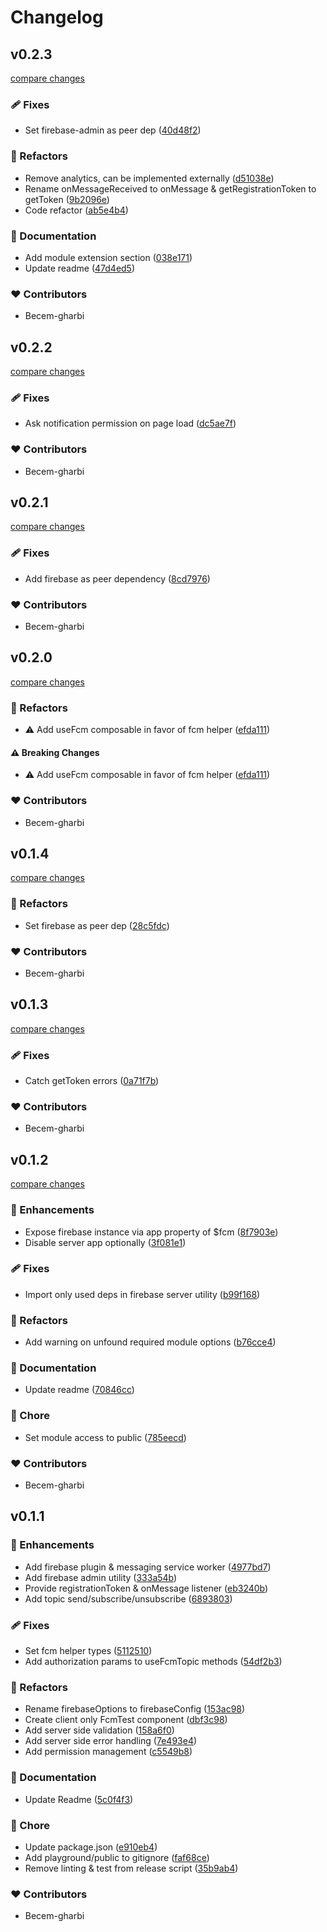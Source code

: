 # Changelog


## v0.2.3

[compare changes](https://github.com/becem-gharbi/nuxt-fcm/compare/v0.2.2...v0.2.3)


### 🩹 Fixes

  - Set firebase-admin as peer dep ([40d48f2](https://github.com/becem-gharbi/nuxt-fcm/commit/40d48f2))

### 💅 Refactors

  - Remove analytics, can be implemented externally ([d51038e](https://github.com/becem-gharbi/nuxt-fcm/commit/d51038e))
  - Rename onMessageReceived to onMessage & getRegistrationToken to getToken ([9b2096e](https://github.com/becem-gharbi/nuxt-fcm/commit/9b2096e))
  - Code refactor ([ab5e4b4](https://github.com/becem-gharbi/nuxt-fcm/commit/ab5e4b4))

### 📖 Documentation

  - Add module extension section ([038e171](https://github.com/becem-gharbi/nuxt-fcm/commit/038e171))
  - Update readme ([47d4ed5](https://github.com/becem-gharbi/nuxt-fcm/commit/47d4ed5))

### ❤️  Contributors

- Becem-gharbi

## v0.2.2

[compare changes](https://github.com/becem-gharbi/nuxt-fcm/compare/v0.2.1...v0.2.2)


### 🩹 Fixes

  - Ask notification permission on page load ([dc5ae7f](https://github.com/becem-gharbi/nuxt-fcm/commit/dc5ae7f))

### ❤️  Contributors

- Becem-gharbi

## v0.2.1

[compare changes](https://github.com/becem-gharbi/nuxt-fcm/compare/v0.2.0...v0.2.1)


### 🩹 Fixes

  - Add firebase as peer dependency ([8cd7976](https://github.com/becem-gharbi/nuxt-fcm/commit/8cd7976))

### ❤️  Contributors

- Becem-gharbi

## v0.2.0

[compare changes](https://github.com/becem-gharbi/nuxt-fcm/compare/v0.1.4...v0.2.0)


### 💅 Refactors

  - ⚠️  Add useFcm composable in favor of fcm helper ([efda111](https://github.com/becem-gharbi/nuxt-fcm/commit/efda111))

#### ⚠️  Breaking Changes

  - ⚠️  Add useFcm composable in favor of fcm helper ([efda111](https://github.com/becem-gharbi/nuxt-fcm/commit/efda111))

### ❤️  Contributors

- Becem-gharbi

## v0.1.4

[compare changes](https://github.com/becem-gharbi/nuxt-fcm/compare/v0.1.3...v0.1.4)


### 💅 Refactors

  - Set firebase as peer dep ([28c5fdc](https://github.com/becem-gharbi/nuxt-fcm/commit/28c5fdc))

### ❤️  Contributors

- Becem-gharbi

## v0.1.3

[compare changes](https://github.com/becem-gharbi/nuxt-fcm/compare/v0.1.2...v0.1.3)


### 🩹 Fixes

  - Catch getToken errors ([0a71f7b](https://github.com/becem-gharbi/nuxt-fcm/commit/0a71f7b))

### ❤️  Contributors

- Becem-gharbi

## v0.1.2

[compare changes](https://github.com/becem-gharbi/nuxt-fcm/compare/v0.1.1...v0.1.2)


### 🚀 Enhancements

  - Expose firebase instance via app property of $fcm ([8f7903e](https://github.com/becem-gharbi/nuxt-fcm/commit/8f7903e))
  - Disable server app optionally ([3f081e1](https://github.com/becem-gharbi/nuxt-fcm/commit/3f081e1))

### 🩹 Fixes

  - Import only used deps in firebase server utility ([b99f168](https://github.com/becem-gharbi/nuxt-fcm/commit/b99f168))

### 💅 Refactors

  - Add warning on unfound required module options ([b76cce4](https://github.com/becem-gharbi/nuxt-fcm/commit/b76cce4))

### 📖 Documentation

  - Update readme ([70846cc](https://github.com/becem-gharbi/nuxt-fcm/commit/70846cc))

### 🏡 Chore

  - Set module access to public ([785eecd](https://github.com/becem-gharbi/nuxt-fcm/commit/785eecd))

### ❤️  Contributors

- Becem-gharbi

## v0.1.1


### 🚀 Enhancements

  - Add firebase plugin & messaging service worker ([4977bd7](https://github.com/becem-gharbi/nuxt-fcm/commit/4977bd7))
  - Add firebase admin utility ([333a54b](https://github.com/becem-gharbi/nuxt-fcm/commit/333a54b))
  - Provide registrationToken & onMessage listener ([eb3240b](https://github.com/becem-gharbi/nuxt-fcm/commit/eb3240b))
  - Add topic send/subscribe/unsubscribe ([6893803](https://github.com/becem-gharbi/nuxt-fcm/commit/6893803))

### 🩹 Fixes

  - Set fcm helper types ([5112510](https://github.com/becem-gharbi/nuxt-fcm/commit/5112510))
  - Add authorization params to useFcmTopic methods ([54df2b3](https://github.com/becem-gharbi/nuxt-fcm/commit/54df2b3))

### 💅 Refactors

  - Rename firebaseOptions to firebaseConfig ([153ac98](https://github.com/becem-gharbi/nuxt-fcm/commit/153ac98))
  - Create client only FcmTest component ([dbf3c98](https://github.com/becem-gharbi/nuxt-fcm/commit/dbf3c98))
  - Add server side validation ([158a6f0](https://github.com/becem-gharbi/nuxt-fcm/commit/158a6f0))
  - Add server side error handling ([7e493e4](https://github.com/becem-gharbi/nuxt-fcm/commit/7e493e4))
  - Add permission management ([c5549b8](https://github.com/becem-gharbi/nuxt-fcm/commit/c5549b8))

### 📖 Documentation

  - Update Readme ([5c0f4f3](https://github.com/becem-gharbi/nuxt-fcm/commit/5c0f4f3))

### 🏡 Chore

  - Update package.json ([e910eb4](https://github.com/becem-gharbi/nuxt-fcm/commit/e910eb4))
  - Add playground/public to gitignore ([faf68ce](https://github.com/becem-gharbi/nuxt-fcm/commit/faf68ce))
  - Remove linting & test from release script ([35b9ab4](https://github.com/becem-gharbi/nuxt-fcm/commit/35b9ab4))

### ❤️  Contributors

- Becem-gharbi

